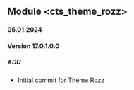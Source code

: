 ## Module <cts_theme_rozz>

#### 05.01.2024
#### Version 17.0.1.0.0
##### ADD
- Initial commit for Theme Rozz
